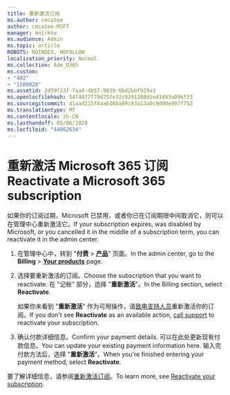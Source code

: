 ```yaml
---
title: 重新激活订阅
ms.author: cmcatee
author: cmcatee-MSFT
manager: mnirkhe
ms.audience: Admin
ms.topic: article
ROBOTS: NOINDEX, NOFOLLOW
localization_priority: Normal
ms.collection: Adm_O365
ms.custom:
- "482"
- "1500028"
ms.assetid: 2d59f23f-7aad-4b57-9039-0bd2bbf929a3
ms.openlocfilehash: 54f4077f79d75fe32c9291288d1ed1d93a096f33
ms.sourcegitcommit: d1aad215f8aa636ba89c93a13a0c9d90e997f752
ms.translationtype: MT
ms.contentlocale: zh-CN
ms.lasthandoff: 05/06/2020
ms.locfileid: "44062634"
---
```

# <a name="reactivate-a-microsoft-365-subscription"></a><span data-ttu-id="78e12-102">重新激活 Microsoft 365 订阅</span><span class="sxs-lookup"><span data-stu-id="78e12-102">Reactivate a Microsoft 365 subscription</span></span>

<span data-ttu-id="78e12-103">如果你的订阅过期，Microsoft 已禁用，或者你已在订阅期限中间取消它，则可以在管理中心重新激活它。</span><span class="sxs-lookup"><span data-stu-id="78e12-103">If your subscription expires, was disabled by Microsoft, or you cancelled it in the middle of a subscription term, you can reactivate it in the admin center.</span></span>
  
1. <span data-ttu-id="78e12-104">在管理中心中，转到 "**付费** \> **[产品](https://go.microsoft.com/fwlink/p/?linkid=842054)**" 页面。</span><span class="sxs-lookup"><span data-stu-id="78e12-104">In the admin center, go to the **Billing** \> **[Your products](https://go.microsoft.com/fwlink/p/?linkid=842054)** page.</span></span>

2. <span data-ttu-id="78e12-105">选择要重新激活的订阅。</span><span class="sxs-lookup"><span data-stu-id="78e12-105">Choose the subscription that you want to reactivate.</span></span> <span data-ttu-id="78e12-106">在 "记帐" 部分，选择 "**重新激活**"。</span><span class="sxs-lookup"><span data-stu-id="78e12-106">In the Billing section, select **Reactivate**.</span></span>

    <span data-ttu-id="78e12-107">如果你未看到 "**重新激活**" 作为可用操作，请[致电支持人员](https://docs.microsoft.com/microsoft-365/admin/contact-support-for-business-products)重新激活你的订阅。</span><span class="sxs-lookup"><span data-stu-id="78e12-107">If you don't see **Reactivate** as an available action, [call support](https://docs.microsoft.com/microsoft-365/admin/contact-support-for-business-products) to reactivate your subscription.</span></span>

3. <span data-ttu-id="78e12-108">确认付款详细信息。</span><span class="sxs-lookup"><span data-stu-id="78e12-108">Confirm your payment details.</span></span> <span data-ttu-id="78e12-109">可以在此处更新现有付款信息。</span><span class="sxs-lookup"><span data-stu-id="78e12-109">You can update your existing payment information here.</span></span> <span data-ttu-id="78e12-110">输入完付款方法后，选择 "**重新激活**"。</span><span class="sxs-lookup"><span data-stu-id="78e12-110">When you're finished entering your payment method, select **Reactivate**.</span></span>

<span data-ttu-id="78e12-111">要了解详细信息，请参阅[重新激活订阅](https://docs.microsoft.com/microsoft-365/commerce/subscriptions/reactivate-your-subscription)。</span><span class="sxs-lookup"><span data-stu-id="78e12-111">To learn more, see [Reactivate your subscription](https://docs.microsoft.com/microsoft-365/commerce/subscriptions/reactivate-your-subscription).</span></span>